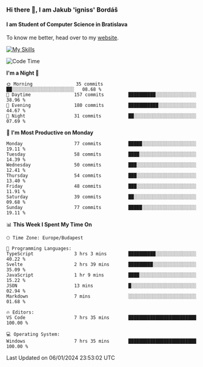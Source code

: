 ### Hi there 👋, I am Jakub 'igniss' Bordáš

#### I am Student of Computer Science in Bratislava
To know me better, head over to my [website](https://bordas.sk).

[![My Skills](https://skillicons.dev/icons?i=js,html,css,figma,svelte,java,kotlin,python,postgresql,typescript,nest,nodejs)](https://bordas.sk)


<!--START_SECTION:waka-->
![Code Time](http://img.shields.io/badge/Code%20Time-1%2C330%20hrs%2049%20mins-blue)

**I'm a Night 🦉** 

```text
🌞 Morning                35 commits          ██░░░░░░░░░░░░░░░░░░░░░░░   08.68 % 
🌆 Daytime                157 commits         ██████████░░░░░░░░░░░░░░░   38.96 % 
🌃 Evening                180 commits         ███████████░░░░░░░░░░░░░░   44.67 % 
🌙 Night                  31 commits          ██░░░░░░░░░░░░░░░░░░░░░░░   07.69 % 
```
📅 **I'm Most Productive on Monday** 

```text
Monday                   77 commits          █████░░░░░░░░░░░░░░░░░░░░   19.11 % 
Tuesday                  58 commits          ████░░░░░░░░░░░░░░░░░░░░░   14.39 % 
Wednesday                50 commits          ███░░░░░░░░░░░░░░░░░░░░░░   12.41 % 
Thursday                 54 commits          ███░░░░░░░░░░░░░░░░░░░░░░   13.40 % 
Friday                   48 commits          ███░░░░░░░░░░░░░░░░░░░░░░   11.91 % 
Saturday                 39 commits          ██░░░░░░░░░░░░░░░░░░░░░░░   09.68 % 
Sunday                   77 commits          █████░░░░░░░░░░░░░░░░░░░░   19.11 % 
```


📊 **This Week I Spent My Time On** 

```text
🕑︎ Time Zone: Europe/Budapest

💬 Programming Languages: 
TypeScript               3 hrs 3 mins        ██████████░░░░░░░░░░░░░░░   40.22 % 
Svelte                   2 hrs 39 mins       █████████░░░░░░░░░░░░░░░░   35.09 % 
JavaScript               1 hr 9 mins         ████░░░░░░░░░░░░░░░░░░░░░   15.22 % 
JSON                     13 mins             █░░░░░░░░░░░░░░░░░░░░░░░░   02.94 % 
Markdown                 7 mins              ░░░░░░░░░░░░░░░░░░░░░░░░░   01.68 % 

🔥 Editors: 
VS Code                  7 hrs 35 mins       █████████████████████████   100.00 % 

💻 Operating System: 
Windows                  7 hrs 35 mins       █████████████████████████   100.00 % 
```


 Last Updated on 06/01/2024 23:53:02 UTC
<!--END_SECTION:waka-->
